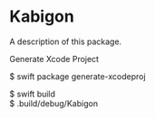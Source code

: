 # Kabigon

A description of this package.


Generate Xcode Project

$ swift package generate-xcodeproj


$ swift build   
$ .build/debug/Kabigon
